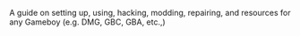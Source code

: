 A guide on setting up, using, hacking, modding, repairing, and resources for any Gameboy (e.g. DMG, GBC, GBA, etc.,)
